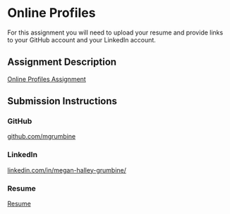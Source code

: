 # Online Profiles
For this assignment you will need to upload your resume and provide links to your GitHub account and your LinkedIn account.

## Assignment Description
[Online Profiles Assignment](https://education.launchcode.org/liftoff/modules/assignments/online-profiles)

## Submission Instructions
 
### GitHub
[github.com/mgrumbine](https://github.com/mgrumbine)
 
### LinkedIn
[linkedin.com/in/megan-halley-grumbine/](https://www.linkedin.com/in/megan-halley-grumbine/)

### Resume
[Resume](https://docs.google.com/document/d/1gwQ-OO7wfhMVQeasUD7RlE5JkOOW1N0G--TjI7ySAW8/edit?usp=sharing)

